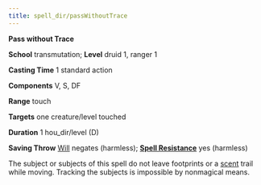 ```yaml
---
title: spell_dir/passWithoutTrace
---
```

 **Pass without Trace**

**School** transmutation; **Level** druid 1, ranger 1

**Casting Time** 1 standard action

**Components** V, S, DF

**Range** touch

**Targets** one creature/level touched

**Duration** 1 hou_dir/level (D)

**Saving Throw** [Will](../combat#_will) negates (harmless); **[Spell Resistance](../glossary#_spell-resistance)** yes (harmless)

The subject or subjects of this spell do not leave footprints or a [scent](../glossary#_scent) trail while moving. Tracking the subjects is impossible by nonmagical means.

